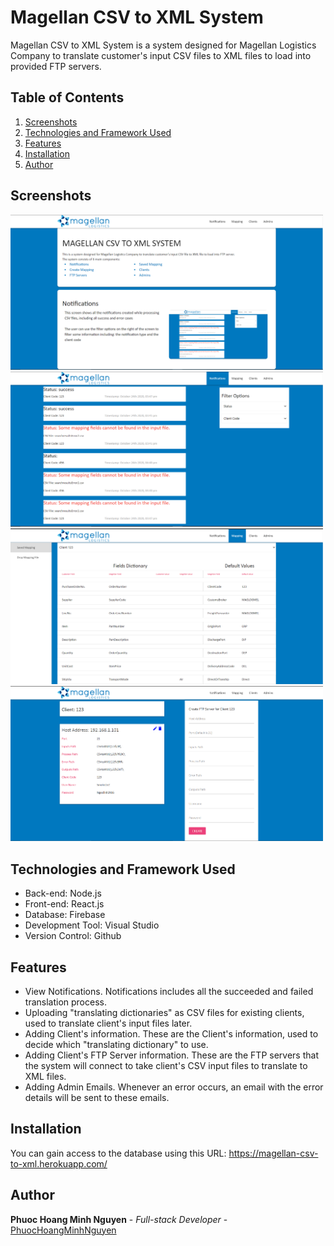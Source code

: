 # Magellan CSV to XML System
Magellan CSV to XML System is a system designed for Magellan Logistics Company to translate customer's input CSV files to XML files to load into provided FTP servers.

## Table of Contents
1. [Screenshots](#screenshots)
2. [Technologies and Framework Used](#technologies-and-framework-used)
3. [Features](#features)
4. [Installation](#installation)
5. [Author](#author)

## Screenshots
<img src="https://github.com/MagellanLogistics/csv-to-xml/blob/main/screenshots/Home.PNG" width="500" />
<img src="https://github.com/MagellanLogistics/csv-to-xml/blob/main/screenshots/Notifications.PNG" width="500" />
<img src="https://github.com/MagellanLogistics/csv-to-xml/blob/main/screenshots/SavedMapping.PNG" width="500" />
<img src="https://github.com/MagellanLogistics/csv-to-xml/blob/main/screenshots/FTPServers.PNG" width="500" />

## Technologies and Framework Used
- Back-end: Node.js
- Front-end: React.js
- Database: Firebase
- Development Tool: Visual Studio
- Version Control: Github

## Features
- View Notifications. Notifications includes all the succeeded and failed translation process.
- Uploading "translating dictionaries" as CSV files for existing clients, used to translate client's input files later.
- Adding Client's information. These are the Client's information, used to decide which "translating dictionary" to use.
- Adding Client's FTP Server information. These are the FTP servers that the system will connect to take client's CSV input files to translate to XML files.
- Adding Admin Emails. Whenever an error occurs, an email with the error details will be sent to these emails.

## Installation
You can gain access to the database using this URL: https://magellan-csv-to-xml.herokuapp.com/

## Author
**Phuoc Hoang Minh Nguyen** - *Full-stack Developer* - [PhuocHoangMinhNguyen](https://github.com/PhuocHoangMinhNguyen)
